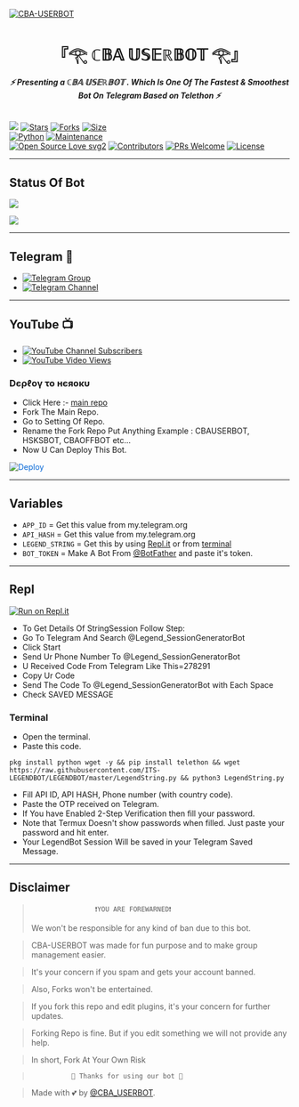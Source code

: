 [![CBA-USERBOT](https://telegra.ph/file/7a43d71e592d9477a79a2.jpg)](https://github.com/BHAGWANUSERBOT/CBABOT)


<h1 align="center">
<b> 『𓂀 ℂ𝔹𝔸 𝕌𝕊𝔼ℝ𝔹𝕆𝕋 𓂀』 </b>
</h1>

<h6 align="center">
  <b>⚡ Presenting a  ℂ𝔹𝔸 𝕌𝕊𝔼ℝ𝔹𝕆𝕋 . Which Is One Of The Fastest & Smoothest Bot On Telegram Based on Telethon ⚡</b>
</h6>


[![](https://img.shields.io/badge/LegendBot-v1.0-blue)](#)
[![Stars](https://img.shields.io/github/stars/BHAGWANUSERBOT/CBABOT?style=flat-square&color=yellow)](https://github.com/BHAGWANUSERBOT/CBABOT/stargazers)
[![Forks](https://img.shields.io/github/forks/BHAGWANUSERBOT/CBABOT?style=flat-square&color=orange)](https://github.com/BHAGWANUSERBOT/CBABOT/fork)
[![Size](https://img.shields.io/github/repo-size/BHAGWANUSERBOT/CBABOT?style=flat-square&color=green)](https://github.com/BHAGWANUSERBOT/CBABOT/)   
[![Python](https://img.shields.io/badge/Python-v3.10.2-blue)](https://www.python.org/)
[![Maintenance](https://img.shields.io/badge/Maintained%3F-yes-green.svg)](https://github.com/BHAGWANUSERBOT/CBABOT/graphs/commit-activity)   
[![Open Source Love svg2](https://badges.frapsoft.com/os/v2/open-source.svg?v=103)](https://github.com/BHAGWANUSERBOT/CBABOT)
[![Contributors](https://img.shields.io/github/contributors/BHAGWANUSERBOT/CBABOT?style=flat-square&color=green)](https://github.com/BHAGWANUSERBOT/CBABOT/graphs/contributors)
[![PRs Welcome](https://img.shields.io/badge/PRs-welcome-brightgreen.svg?style=flat-square)](https://makeapullrequest.com)
[![License](https://img.shields.io/badge/License-AGPL-blue)](https://github.com/BHAGWANUSERBOT/CBABOT/blob/main/LICENSE)   

------

## Status Of Bot 
<p align="left">
    <a href="https://github.com/BHAGWANUSERBOT/CBABOT/network/members"><img src="https://img.shields.io/github/forks/LEGEND-AI/LEGENDBOT?label=Forks&logoColor=Black&style=social"></a><p align="left"><a href="https://github.com/LEGEND-AI/LEGENDBOT/stargazers"><img src="https://img.shields.io/github/stars/LEGEND-AI/LEGENDBOT?logoColor=Blue&style=social"></a><p align="left"><a href="https://github.com/LEGEND-AI/LEGENDBOT"></a><p align="left"><a href="https://github.com/LEGEND-AI/LEGENDBOT?"></a>

------

## Telegram 🏪
- [![Telegram Group](https://img.shields.io/badge/Telegram-Group-brightgreen)](https://t.me/CBA_Userbot)
- [![Telegram Channel](https://img.shields.io/badge/Telegram-Channel-brightgreen)](https://t.me/cba_support)

------

## YouTube 📺
- [![YouTube Channel Subscribers](https://img.shields.io/youtube/channel/subscribers/UCvp8PY25PTRhFDZjLv3sVfg?style=social)](#nothing)
- [![YouTube Video Views](https://img.shields.io/youtube/views/CH_KO1wim2o&t?label=Tutorial+•+Heroku+•&style=social)](#nothing)


<h3> Dєρℓογ το нєяοκυ </h3>

- Click Here :- [main repo](https://github.com/BHAGWANUSERBOT/CBABOT)
- Fork The Main Repo.
- Go to Setting Of Repo.
- Rename the Fork Repo Put Anything Example : CBAUSERBOT, HSKSBOT, CBAOFFBOT etc...
- Now U Can Deploy This Bot.

<a href="https://heroku.com/deploy/" rel="nofollow" style="background-color: initial; box-sizing: border-box; color: #0366d6; text-decoration-line: none;"><img alt="Deploy" data-canonical-src="https://www.herokucdn.com/deploy/button.svg" src="https://camo.githubusercontent.com/83b0e95b38892b49184e07ad572c94c8038323fb/68747470733a2f2f7777772e6865726f6b7563646e2e636f6d2f6465706c6f792f627574746f6e2e737667" style="border-style: none; box-sizing: initial; max-width: 100%;" /></a></div>
</a>

---------

## Variables

- `APP_ID`  =  Get this value from my.telegram.org
- `API_HASH`  =  Get this value from my.telegram.org
- `LEGEND_STRING`  =  Get this by using [Repl.it](#Repl) or from [terminal](#Terminal)
- `BOT_TOKEN`  =  Make A Bot From [@BotFather](https://t.me/botfather) and paste it's token.
------

## Repl

[![Run on Repl.it](https://replit.com/badge/github/LEGEND-AI/LEGENDBOT)](https://replit.com/@KrishnaJaiswal1/LEGENDBOT#main.py)

- To Get Details Of StringSession Follow Step: 
- Go To Telegram And Search @Legend_SessionGeneratorBot
- Click Start
- Send Ur Phone Number To @Legend_SessionGeneratorBot
- U Received Code From Telegram Like This=278291
- Copy Ur Code
- Send The Code To @Legend_SessionGeneratorBot with Each Space
- Check SAVED MESSAGE

### Terminal
- Open the terminal.
- Paste this code.

`pkg install python wget -y && pip install telethon && wget https://raw.githubusercontent.com/ITS-LEGENDBOT/LEGENDBOT/master/LegendString.py && python3 LegendString.py`
- Fill API ID, API HASH, Phone number (with country code).
- Paste the OTP received on Telegram.
- If You have Enabled 2-Step Verification then fill your password.
- Note that Termux Doesn't show passwords when filled. Just paste your password and hit enter.
- Your LegendBot Session Will be saved in your Telegram Saved Message.



------
## Disclaimer
  
>                     ❗YOU ARE FOREWARNED❗
> We won't be responsible for any kind of ban due to this bot.

> CBA-USERBOT was made for fun purpose and to make group management easier.

> It's your concern if you spam and gets your account banned.

> Also, Forks won't be entertained.

> If you fork this repo and edit plugins, it's your concern for further updates.

> Forking Repo is fine. But if you edit something we will not provide any help.

> In short, Fork At Your Own Risk    

>               💖 Thanks for using our bot 💖

</details>


> Made with 💕 by [@CBA_USERBOT](https://t.me/CBA_USERBOT).    
